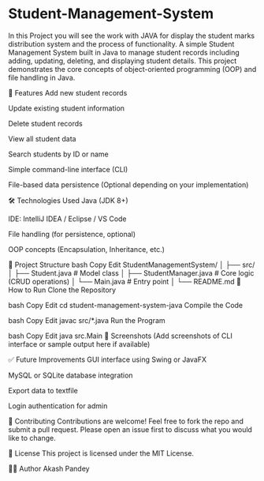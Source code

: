 # Student-Management-System
In this Project you will see the work with JAVA for display the student marks distribution system and the process of functionality.
A simple Student Management System built in Java to manage student records including adding, updating, deleting, and displaying student details. This project demonstrates the core concepts of object-oriented programming (OOP) and file handling in Java.

📌 Features
Add new student records

Update existing student information

Delete student records

View all student data

Search students by ID or name

Simple command-line interface (CLI)

File-based data persistence (Optional depending on your implementation)

🛠️ Technologies Used
Java (JDK 8+)

IDE: IntelliJ IDEA / Eclipse / VS Code

File handling (for persistence, optional)

OOP concepts (Encapsulation, Inheritance, etc.)

📁 Project Structure
bash
Copy
Edit
StudentManagementSystem/
│
├── src/
│   ├── Student.java           # Model class
│   ├── StudentManager.java    # Core logic (CRUD operations)
│   └── Main.java              # Entry point
│
└── README.md
🚀 How to Run
Clone the Repository

bash
Copy
Edit
cd student-management-system-java
Compile the Code

bash
Copy
Edit
javac src/*.java
Run the Program

bash
Copy
Edit
java src.Main
📸 Screenshots
(Add screenshots of CLI interface or sample output here if available)

✅ Future Improvements
GUI interface using Swing or JavaFX

MySQL or SQLite database integration

Export data to textfile

Login authentication for admin

🤝 Contributing
Contributions are welcome! Feel free to fork the repo and submit a pull request.
Please open an issue first to discuss what you would like to change.

📄 License
This project is licensed under the MIT License.

👨‍💻 Author
Akash Pandey

